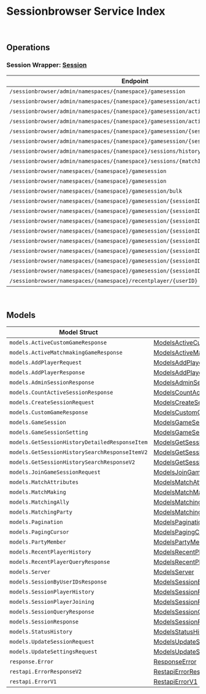 # Sessionbrowser Service Index

&nbsp;

## Operations

### Session Wrapper:  [Session](../../services-api/pkg/service/sessionbrowser/session.go)
| Endpoint | Method | ID | Class | Wrapper | Example |
|---|---|---|---|---|---|
| `/sessionbrowser/admin/namespaces/{namespace}/gamesession` | GET | AdminQuerySessionShort | [AdminQuerySessionShort](../../sessionbrowser-sdk/pkg/sessionbrowserclient/session/session_client.go) | [AdminQuerySessionShort](../../services-api/pkg/service/sessionbrowser/session.go) | [AdminQuerySessionShort](../../samples/cli/cmd/sessionbrowser/session/adminQuerySession.go) |
| `/sessionbrowser/admin/namespaces/{namespace}/gamesession/active/count` | GET | GetTotalActiveSessionShort | [GetTotalActiveSessionShort](../../sessionbrowser-sdk/pkg/sessionbrowserclient/session/session_client.go) | [GetTotalActiveSessionShort](../../services-api/pkg/service/sessionbrowser/session.go) | [GetTotalActiveSessionShort](../../samples/cli/cmd/sessionbrowser/session/getTotalActiveSession.go) |
| `/sessionbrowser/admin/namespaces/{namespace}/gamesession/active/custom-game` | GET | GetActiveCustomGameSessionsShort | [GetActiveCustomGameSessionsShort](../../sessionbrowser-sdk/pkg/sessionbrowserclient/session/session_client.go) | [GetActiveCustomGameSessionsShort](../../services-api/pkg/service/sessionbrowser/session.go) | [GetActiveCustomGameSessionsShort](../../samples/cli/cmd/sessionbrowser/session/getActiveCustomGameSessions.go) |
| `/sessionbrowser/admin/namespaces/{namespace}/gamesession/active/matchmaking-game` | GET | GetActiveMatchmakingGameSessionsShort | [GetActiveMatchmakingGameSessionsShort](../../sessionbrowser-sdk/pkg/sessionbrowserclient/session/session_client.go) | [GetActiveMatchmakingGameSessionsShort](../../services-api/pkg/service/sessionbrowser/session.go) | [GetActiveMatchmakingGameSessionsShort](../../samples/cli/cmd/sessionbrowser/session/getActiveMatchmakingGameSessions.go) |
| `/sessionbrowser/admin/namespaces/{namespace}/gamesession/{sessionID}` | GET | AdminGetSessionShort | [AdminGetSessionShort](../../sessionbrowser-sdk/pkg/sessionbrowserclient/session/session_client.go) | [AdminGetSessionShort](../../services-api/pkg/service/sessionbrowser/session.go) | [AdminGetSessionShort](../../samples/cli/cmd/sessionbrowser/session/adminGetSession.go) |
| `/sessionbrowser/admin/namespaces/{namespace}/gamesession/{sessionID}` | DELETE | AdminDeleteSessionShort | [AdminDeleteSessionShort](../../sessionbrowser-sdk/pkg/sessionbrowserclient/session/session_client.go) | [AdminDeleteSessionShort](../../services-api/pkg/service/sessionbrowser/session.go) | [AdminDeleteSessionShort](../../samples/cli/cmd/sessionbrowser/session/adminDeleteSession.go) |
| `/sessionbrowser/admin/namespaces/{namespace}/sessions/history/search` | GET | AdminSearchSessionsV2Short | [AdminSearchSessionsV2Short](../../sessionbrowser-sdk/pkg/sessionbrowserclient/session/session_client.go) | [AdminSearchSessionsV2Short](../../services-api/pkg/service/sessionbrowser/session.go) | [AdminSearchSessionsV2Short](../../samples/cli/cmd/sessionbrowser/session/adminSearchSessionsV2.go) |
| `/sessionbrowser/admin/namespaces/{namespace}/sessions/{matchID}/history/detailed` | GET | GetSessionHistoryDetailedShort | [GetSessionHistoryDetailedShort](../../sessionbrowser-sdk/pkg/sessionbrowserclient/session/session_client.go) | [GetSessionHistoryDetailedShort](../../services-api/pkg/service/sessionbrowser/session.go) | [GetSessionHistoryDetailedShort](../../samples/cli/cmd/sessionbrowser/session/getSessionHistoryDetailed.go) |
| `/sessionbrowser/namespaces/{namespace}/gamesession` | GET | UserQuerySessionShort | [UserQuerySessionShort](../../sessionbrowser-sdk/pkg/sessionbrowserclient/session/session_client.go) | [UserQuerySessionShort](../../services-api/pkg/service/sessionbrowser/session.go) | [UserQuerySessionShort](../../samples/cli/cmd/sessionbrowser/session/userQuerySession.go) |
| `/sessionbrowser/namespaces/{namespace}/gamesession` | POST | CreateSessionShort | [CreateSessionShort](../../sessionbrowser-sdk/pkg/sessionbrowserclient/session/session_client.go) | [CreateSessionShort](../../services-api/pkg/service/sessionbrowser/session.go) | [CreateSessionShort](../../samples/cli/cmd/sessionbrowser/session/createSession.go) |
| `/sessionbrowser/namespaces/{namespace}/gamesession/bulk` | GET | GetSessionByUserIDsShort | [GetSessionByUserIDsShort](../../sessionbrowser-sdk/pkg/sessionbrowserclient/session/session_client.go) | [GetSessionByUserIDsShort](../../services-api/pkg/service/sessionbrowser/session.go) | [GetSessionByUserIDsShort](../../samples/cli/cmd/sessionbrowser/session/getSessionByUserIDs.go) |
| `/sessionbrowser/namespaces/{namespace}/gamesession/{sessionID}` | GET | GetSessionShort | [GetSessionShort](../../sessionbrowser-sdk/pkg/sessionbrowserclient/session/session_client.go) | [GetSessionShort](../../services-api/pkg/service/sessionbrowser/session.go) | [GetSessionShort](../../samples/cli/cmd/sessionbrowser/session/getSession.go) |
| `/sessionbrowser/namespaces/{namespace}/gamesession/{sessionID}` | PUT | UpdateSessionShort | [UpdateSessionShort](../../sessionbrowser-sdk/pkg/sessionbrowserclient/session/session_client.go) | [UpdateSessionShort](../../services-api/pkg/service/sessionbrowser/session.go) | [UpdateSessionShort](../../samples/cli/cmd/sessionbrowser/session/updateSession.go) |
| `/sessionbrowser/namespaces/{namespace}/gamesession/{sessionID}` | DELETE | DeleteSessionShort | [DeleteSessionShort](../../sessionbrowser-sdk/pkg/sessionbrowserclient/session/session_client.go) | [DeleteSessionShort](../../services-api/pkg/service/sessionbrowser/session.go) | [DeleteSessionShort](../../samples/cli/cmd/sessionbrowser/session/deleteSession.go) |
| `/sessionbrowser/namespaces/{namespace}/gamesession/{sessionID}/join` | POST | JoinSessionShort | [JoinSessionShort](../../sessionbrowser-sdk/pkg/sessionbrowserclient/session/session_client.go) | [JoinSessionShort](../../services-api/pkg/service/sessionbrowser/session.go) | [JoinSessionShort](../../samples/cli/cmd/sessionbrowser/session/joinSession.go) |
| `/sessionbrowser/namespaces/{namespace}/gamesession/{sessionID}/localds` | DELETE | DeleteSessionLocalDSShort | [DeleteSessionLocalDSShort](../../sessionbrowser-sdk/pkg/sessionbrowserclient/session/session_client.go) | [DeleteSessionLocalDSShort](../../services-api/pkg/service/sessionbrowser/session.go) | [DeleteSessionLocalDSShort](../../samples/cli/cmd/sessionbrowser/session/deleteSessionLocalDS.go) |
| `/sessionbrowser/namespaces/{namespace}/gamesession/{sessionID}/player` | POST | AddPlayerToSessionShort | [AddPlayerToSessionShort](../../sessionbrowser-sdk/pkg/sessionbrowserclient/session/session_client.go) | [AddPlayerToSessionShort](../../services-api/pkg/service/sessionbrowser/session.go) | [AddPlayerToSessionShort](../../samples/cli/cmd/sessionbrowser/session/addPlayerToSession.go) |
| `/sessionbrowser/namespaces/{namespace}/gamesession/{sessionID}/player/{userID}` | DELETE | RemovePlayerFromSessionShort | [RemovePlayerFromSessionShort](../../sessionbrowser-sdk/pkg/sessionbrowserclient/session/session_client.go) | [RemovePlayerFromSessionShort](../../services-api/pkg/service/sessionbrowser/session.go) | [RemovePlayerFromSessionShort](../../samples/cli/cmd/sessionbrowser/session/removePlayerFromSession.go) |
| `/sessionbrowser/namespaces/{namespace}/gamesession/{sessionID}/settings` | PUT | UpdateSettingsShort | [UpdateSettingsShort](../../sessionbrowser-sdk/pkg/sessionbrowserclient/session/session_client.go) | [UpdateSettingsShort](../../services-api/pkg/service/sessionbrowser/session.go) | [UpdateSettingsShort](../../samples/cli/cmd/sessionbrowser/session/updateSettings.go) |
| `/sessionbrowser/namespaces/{namespace}/recentplayer/{userID}` | GET | GetRecentPlayerShort | [GetRecentPlayerShort](../../sessionbrowser-sdk/pkg/sessionbrowserclient/session/session_client.go) | [GetRecentPlayerShort](../../services-api/pkg/service/sessionbrowser/session.go) | [GetRecentPlayerShort](../../samples/cli/cmd/sessionbrowser/session/getRecentPlayer.go) |


&nbsp;  

## Models

| Model Struct | Class |
|---|---|
| `models.ActiveCustomGameResponse` | [ModelsActiveCustomGameResponse ](../../sessionbrowser-sdk/pkg/sessionbrowserclientmodels/models_active_custom_game_response.go) |
| `models.ActiveMatchmakingGameResponse` | [ModelsActiveMatchmakingGameResponse ](../../sessionbrowser-sdk/pkg/sessionbrowserclientmodels/models_active_matchmaking_game_response.go) |
| `models.AddPlayerRequest` | [ModelsAddPlayerRequest ](../../sessionbrowser-sdk/pkg/sessionbrowserclientmodels/models_add_player_request.go) |
| `models.AddPlayerResponse` | [ModelsAddPlayerResponse ](../../sessionbrowser-sdk/pkg/sessionbrowserclientmodels/models_add_player_response.go) |
| `models.AdminSessionResponse` | [ModelsAdminSessionResponse ](../../sessionbrowser-sdk/pkg/sessionbrowserclientmodels/models_admin_session_response.go) |
| `models.CountActiveSessionResponse` | [ModelsCountActiveSessionResponse ](../../sessionbrowser-sdk/pkg/sessionbrowserclientmodels/models_count_active_session_response.go) |
| `models.CreateSessionRequest` | [ModelsCreateSessionRequest ](../../sessionbrowser-sdk/pkg/sessionbrowserclientmodels/models_create_session_request.go) |
| `models.CustomGameResponse` | [ModelsCustomGameResponse ](../../sessionbrowser-sdk/pkg/sessionbrowserclientmodels/models_custom_game_response.go) |
| `models.GameSession` | [ModelsGameSession ](../../sessionbrowser-sdk/pkg/sessionbrowserclientmodels/models_game_session.go) |
| `models.GameSessionSetting` | [ModelsGameSessionSetting ](../../sessionbrowser-sdk/pkg/sessionbrowserclientmodels/models_game_session_setting.go) |
| `models.GetSessionHistoryDetailedResponseItem` | [ModelsGetSessionHistoryDetailedResponseItem ](../../sessionbrowser-sdk/pkg/sessionbrowserclientmodels/models_get_session_history_detailed_response_item.go) |
| `models.GetSessionHistorySearchResponseItemV2` | [ModelsGetSessionHistorySearchResponseItemV2 ](../../sessionbrowser-sdk/pkg/sessionbrowserclientmodels/models_get_session_history_search_response_item_v2.go) |
| `models.GetSessionHistorySearchResponseV2` | [ModelsGetSessionHistorySearchResponseV2 ](../../sessionbrowser-sdk/pkg/sessionbrowserclientmodels/models_get_session_history_search_response_v2.go) |
| `models.JoinGameSessionRequest` | [ModelsJoinGameSessionRequest ](../../sessionbrowser-sdk/pkg/sessionbrowserclientmodels/models_join_game_session_request.go) |
| `models.MatchAttributes` | [ModelsMatchAttributes ](../../sessionbrowser-sdk/pkg/sessionbrowserclientmodels/models_match_attributes.go) |
| `models.MatchMaking` | [ModelsMatchMaking ](../../sessionbrowser-sdk/pkg/sessionbrowserclientmodels/models_match_making.go) |
| `models.MatchingAlly` | [ModelsMatchingAlly ](../../sessionbrowser-sdk/pkg/sessionbrowserclientmodels/models_matching_ally.go) |
| `models.MatchingParty` | [ModelsMatchingParty ](../../sessionbrowser-sdk/pkg/sessionbrowserclientmodels/models_matching_party.go) |
| `models.Pagination` | [ModelsPagination ](../../sessionbrowser-sdk/pkg/sessionbrowserclientmodels/models_pagination.go) |
| `models.PagingCursor` | [ModelsPagingCursor ](../../sessionbrowser-sdk/pkg/sessionbrowserclientmodels/models_paging_cursor.go) |
| `models.PartyMember` | [ModelsPartyMember ](../../sessionbrowser-sdk/pkg/sessionbrowserclientmodels/models_party_member.go) |
| `models.RecentPlayerHistory` | [ModelsRecentPlayerHistory ](../../sessionbrowser-sdk/pkg/sessionbrowserclientmodels/models_recent_player_history.go) |
| `models.RecentPlayerQueryResponse` | [ModelsRecentPlayerQueryResponse ](../../sessionbrowser-sdk/pkg/sessionbrowserclientmodels/models_recent_player_query_response.go) |
| `models.Server` | [ModelsServer ](../../sessionbrowser-sdk/pkg/sessionbrowserclientmodels/models_server.go) |
| `models.SessionByUserIDsResponse` | [ModelsSessionByUserIDsResponse ](../../sessionbrowser-sdk/pkg/sessionbrowserclientmodels/models_session_by_user_i_ds_response.go) |
| `models.SessionPlayerHistory` | [ModelsSessionPlayerHistory ](../../sessionbrowser-sdk/pkg/sessionbrowserclientmodels/models_session_player_history.go) |
| `models.SessionPlayerJoining` | [ModelsSessionPlayerJoining ](../../sessionbrowser-sdk/pkg/sessionbrowserclientmodels/models_session_player_joining.go) |
| `models.SessionQueryResponse` | [ModelsSessionQueryResponse ](../../sessionbrowser-sdk/pkg/sessionbrowserclientmodels/models_session_query_response.go) |
| `models.SessionResponse` | [ModelsSessionResponse ](../../sessionbrowser-sdk/pkg/sessionbrowserclientmodels/models_session_response.go) |
| `models.StatusHistory` | [ModelsStatusHistory ](../../sessionbrowser-sdk/pkg/sessionbrowserclientmodels/models_status_history.go) |
| `models.UpdateSessionRequest` | [ModelsUpdateSessionRequest ](../../sessionbrowser-sdk/pkg/sessionbrowserclientmodels/models_update_session_request.go) |
| `models.UpdateSettingsRequest` | [ModelsUpdateSettingsRequest ](../../sessionbrowser-sdk/pkg/sessionbrowserclientmodels/models_update_settings_request.go) |
| `response.Error` | [ResponseError ](../../sessionbrowser-sdk/pkg/sessionbrowserclientmodels/response_error.go) |
| `restapi.ErrorResponseV2` | [RestapiErrorResponseV2 ](../../sessionbrowser-sdk/pkg/sessionbrowserclientmodels/restapi_error_response_v2.go) |
| `restapi.ErrorV1` | [RestapiErrorV1 ](../../sessionbrowser-sdk/pkg/sessionbrowserclientmodels/restapi_error_v1.go) |
